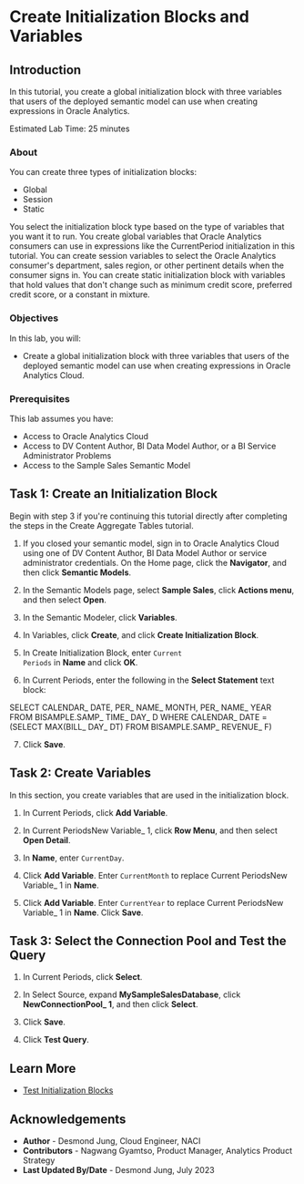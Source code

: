 # Create Initialization Blocks and Variables

## Introduction

In this tutorial, you create a global initialization block with three variables that users of the deployed semantic model can use when creating expressions in Oracle Analytics.


Estimated Lab Time: 25 minutes

### About

You can create three types of initialization blocks:

* Global
* Session
* Static

You select the initialization block type based on the type of variables that you want it to run. You create global variables that Oracle Analytics consumers can use in expressions like the CurrentPeriod initialization in this tutorial. You can create session variables to select the Oracle Analytics consumer's department, sales region, or other pertinent details when the consumer signs in. You can create static initialization block with variables that hold values that don't change such as minimum credit score, preferred credit score, or a constant in mixture.

### Objectives

In this lab, you will:
* Create a global initialization block with three variables that users of the deployed semantic model can use when creating expressions in Oracle Analytics Cloud.

### Prerequisites

This lab assumes you have:
* Access to Oracle Analytics Cloud
* Access to DV Content Author, BI Data Model Author, or a BI Service Administrator Problems
* Access to the Sample Sales Semantic Model


## Task 1: Create an Initialization Block

Begin with step 3 if you're continuing this tutorial directly after completing the steps in the Create Aggregate Tables tutorial.

1. If you closed your semantic model, sign in to Oracle Analytics Cloud using one of DV Content Author, BI Data Model Author or service administrator credentials. On the Home page, click the **Navigator**, and then click **Semantic Models**.

2. In the Semantic Models page, select **Sample Sales**, click **Actions menu**, and then select **Open**.

3. In the Semantic Modeler, click **Variables**.

4. In Variables, click **Create**, and click **Create Initialization Block**.

5. In Create Initialization Block, enter <code>Current Periods</code> in **Name** and click **OK**.

6. In Current Periods, enter the following in the **Select Statement** text block:

</code>SELECT CALENDAR_ DATE, PER_ NAME_ MONTH, PER_ NAME_ YEAR FROM BISAMPLE.SAMP_ TIME_ DAY_ D WHERE CALENDAR_ DATE = (SELECT MAX(BILL_ DAY_ DT) FROM BISAMPLE.SAMP_ REVENUE_ F)</code>

7. Click **Save**.

## Task 2: Create Variables

In this section, you create variables that are used in the initialization block.

1. In Current Periods, click **Add Variable**.

2. In Current PeriodsNew Variable_ 1, click **Row Menu**, and then select **Open Detail**.

3. In **Name**, enter <code>CurrentDay</code>.

4. Click **Add Variable**. Enter <code>CurrentMonth</code> to replace Current PeriodsNew Variable_ 1 in **Name**.

5. Click **Add Variable**. Enter <code>CurrentYear</code> to replace Current PeriodsNew Variable_ 1 in **Name**. Click **Save**.

## Task 3: Select the Connection Pool and Test the Query

1. In Current Periods, click **Select**.

2. In Select Source, expand **MySampleSalesDatabase**, click **NewConnectionPool_ 1**, and then click **Select**.

3. Click **Save**.

4. Click **Test Query**.

## Learn More
* [Test Initialization Blocks](https://docs.oracle.com/en/cloud/paas/analytics-cloud/acmdg/create-and-configure-initialization-blocks.html#GUID-3CDC1C17-01F1-4EAC-BBCB-757487820ED9)

## Acknowledgements
* **Author** - Desmond Jung, Cloud Engineer, NACI
* **Contributors** - Nagwang Gyamtso, Product Manager, Analytics Product Strategy
* **Last Updated By/Date** - Desmond Jung, July 2023

